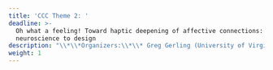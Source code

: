 ```yaml
---
title: 'CCC Theme 2: '
deadline: >-
  Oh what a feeling! Toward haptic deepening of affective connections: From
  neuroscience to design
description: "\\*\\*Organizers:\\*\\* Greg Gerling (University of Virginia) and Karon MacLean (University of British Columbia)\n\n\\*\\*Keynote Speakers:\\*\\*\n\n•\tHåkan Olausson (Clinical and Experimental Medicine, Linköping University, Sweden)\n\n•\tAnnett Schirmer (Psychology, The Chinese University of Hong Kong, Hong Kong)\n\n•\tCarey Jewitt (Education, Learning and Technology, University College London, UK)\n\n•\tKaron MacLean (Computer Science, University of British Columbia, Canada)\n\nTouch is personal and emotional. It provides the most intuitive and potent way we can express romantic or parental love, comfort a friend, calm a child’s jitters, and soothe or take comfort from a pet. Our first sense to develop, social touch is key to the well-being of the young, infirm or aged, as nurses well know; therapists rely on touch-based interventions in their interactions with children who are sensory-seeking or on the autism spectrum. When we ask people to describe how something feels, emotion words are highly represented: affect is a fundamental frame within which we understand what we feel.\n\nOver the last decade, emerging academic and industry knowledge about affective touch has spanned neuroscience, psychology, engineering, physical therapy, entertainment and more. We now know that affective touch may be mediated by a nervous system separate from and likely complementary to, the somatosensory system of discriminative touch: c-tactile afferents convey a sense of pleasantness, are attuned to particular velocities, and tie to the emotionally connected insular cortex. How these two systems work together and how and which stimuli they optimally encode evoke exciting open questions.\n\nMeanwhile, researchers are learning to use technological means to produce affectively modulated sensations, how to use them to communicate emotion to and between users and objects or robots, and integrate into applications. Some of this work is grounded in the study of\_naturalistic social touch - e.g., petting a furry animal, or interacting with colleagues at work. Others are reading the affect that is expressed within social touch, to drive emotionally responsive interactions with robots or devices in real-time.\n\nThis Cross-Cutting Challenge will describe this emerging area, which may be key to unlocking a wide array of meaningful haptic applications. To pursue major advances, it is vital that researchers spanning this disparate space come together, especially to leverage advances in science with advances in engineered systems and technologies. A wide range of perspectives will address two main questions:\n\n1. What is affective touch; what is our current scientific basis for understanding it? Where are the gaps and how might we collaborate to advance them?\n\n•\tPsychologists to describe the observation and study of emotion\n\n•\tBiologists, physiologists, neuroscientists to understand how sensory afferents and regions of our brain respond and react to various stimuli over distinct time courses, and how these tie to pain\n\n•\tSensory practitioners and physical therapists who provide ways to aid sensory seeking individuals and others with sensory and emotional deficits\n\n•\tApplications - domain experts such as clinicians, parents, and patients who can convey therapeutic and communication issues and constraints\_\n\n\n\n2.\tHow do we build devices which display and measure affective touch? How can such technology address human interactions and therapeutic interventions?\n\n•\tDesigners and user interaction experts who work with haptic technology, application design, physical human robot interaction, and/or integrate it into real applications\n\n•\tEngineers, computer scientists and technologists who create new and novel sensing and display equipment, algorithms and visualizations affect in various ways, including cutting edge touch sensing"
weight: 1
---
```


